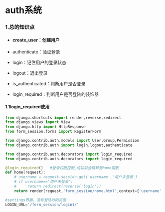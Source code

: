 # auth系统

### 1.总的知识点

- #### create_user：创建用户

- authenticate：验证登录

- login：记住用户的登录状态

- logout：退出登录

- is_authenticated：判断用户是否登录

- login_required：判断用户是否登陆的装饰器

#### 1.1login_required使用

```python
from django.shortcuts import render,reverse,redirect
from django.views import View
from django.http import HttpResponse
from form_session.forms import RegisterForm

from django.contrib.auth.models import User,Group,Permission
from django.contrib.auth import login,logout,authenticate

from django.contrib.auth.decorators import login_required
from django.contrib.auth.decorators import login_required

@login_required()   #登录权限控制,成功就会跳转到home函数
def home(request):
    # username = request.session.get('username','用户未登录')
    # if username=='用户未登录':
    #     return redirect(reverse('login'))
    return render(request,'form_session/home.html',context={'username':request.user})

#settings界面，没有登陆时的页面
LOGIN_URL='/form_session/login1/'
```



